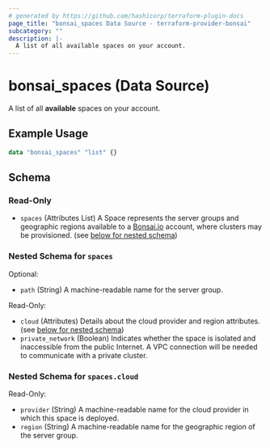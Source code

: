 ```yaml
---
# generated by https://github.com/hashicorp/terraform-plugin-docs
page_title: "bonsai_spaces Data Source - terraform-provider-bonsai"
subcategory: ""
description: |-
  A list of all available spaces on your account.
---
```


# bonsai_spaces (Data Source)

A list of all **available** spaces on your account.

## Example Usage

```terraform
data "bonsai_spaces" "list" {}
```

<!-- schema generated by tfplugindocs -->
## Schema

### Read-Only

- `spaces` (Attributes List) A Space represents the server groups and geographic regions available to a [Bonsai.io](https://bonsai.io) account, where clusters may be provisioned. (see [below for nested schema](#nestedatt--spaces))

<a id="nestedatt--spaces"></a>
### Nested Schema for `spaces`

Optional:

- `path` (String) A machine-readable name for the server group.

Read-Only:

- `cloud` (Attributes) Details about the cloud provider and region attributes. (see [below for nested schema](#nestedatt--spaces--cloud))
- `private_network` (Boolean) Indicates whether the space is isolated and inaccessible from the public Internet. A VPC connection will be needed to communicate with a private cluster.

<a id="nestedatt--spaces--cloud"></a>
### Nested Schema for `spaces.cloud`

Read-Only:

- `provider` (String) A machine-readable name for the cloud provider in which this space is deployed.
- `region` (String) A machine-readable name for the geographic region of the server group.
